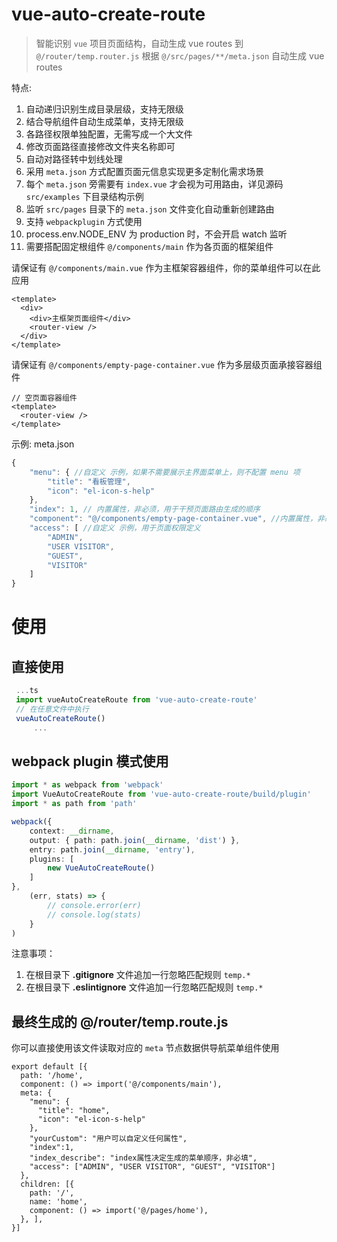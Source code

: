 # vue-auto-create-route

> 智能识别 `vue` 项目页面结构，自动生成 vue routes 到 `@/router/temp.router.js`
> 根据 `@/src/pages/**/meta.json` 自动生成 vue routes

特点:

1. 自动递归识别生成目录层级，支持无限级
2. 结合导航组件自动生成菜单，支持无限级
3. 各路径权限单独配置，无需写成一个大文件
3. 修改页面路径直接修改文件夹名称即可
4. 自动对路径转中划线处理
5. 采用 `meta.json` 方式配置页面元信息实现更多定制化需求场景
6. 每个 `meta.json` 旁需要有 `index.vue` 才会视为可用路由，详见源码 `src/examples` 下目录结构示例
6. 监听 `src/pages` 目录下的 `meta.json` 文件变化自动重新创建路由
7. 支持 `webpackplugin` 方式使用
8. process.env.NODE_ENV 为 production 时，不会开启 watch 监听
9. 需要搭配固定根组件 `@/components/main` 作为各页面的框架组件

请保证有 `@/components/main.vue` 作为主框架容器组件，你的菜单组件可以在此应用

``` vue
<template>
  <div>
    <div>主框架页面组件</div>
    <router-view />
  </div>
</template>
```

请保证有 `@/components/empty-page-container.vue` 作为多层级页面承接容器组件

``` vue
// 空页面容器组件
<template>
  <router-view />
</template>
```

示例: meta.json

``` js
{
    "menu": { //自定义 示例，如果不需要展示主界面菜单上，则不配置 menu 项
        "title": "看板管理",
        "icon": "el-icon-s-help"
    },
    "index": 1, // 内置属性，非必须，用于干预页面路由生成的顺序
    "component": "@/components/empty-page-container.vue", //内置属性，非必须，手动改变页面对应的组件，通常不需要配置
    "access": [ //自定义 示例，用于页面权限定义
        "ADMIN",
        "USER VISITOR",
        "GUEST",
        "VISITOR"
    ]
}
```

# 使用

## 直接使用

``` js
 ...ts
 import vueAutoCreateRoute from 'vue-auto-create-route'
 // 在任意文件中执行
 vueAutoCreateRoute()
     ...
```

## webpack plugin 模式使用

``` ts
import * as webpack from 'webpack'
import VueAutoCreateRoute from 'vue-auto-create-route/build/plugin'
import * as path from 'path'

webpack({
    context: __dirname,
    output: { path: path.join(__dirname, 'dist') },
    entry: path.join(__dirname, 'entry'),
    plugins: [
        new VueAutoCreateRoute()
    ]
},
    (err, stats) => {
        // console.error(err)
        // console.log(stats)
    }
)
```

注意事项：

1. 在根目录下 **.gitignore** 文件追加一行忽略匹配规则 `temp.*`
2. 在根目录下 **.eslintignore** 文件追加一行忽略匹配规则 `temp.*`

## 最终生成的 @/router/temp.route.js

你可以直接使用该文件读取对应的 `meta` 节点数据供导航菜单组件使用

``` 
export default [{
  path: '/home',
  component: () => import('@/components/main'),
  meta: {
    "menu": {
      "title": "home",
      "icon": "el-icon-s-help"
    },
    "yourCustom": "用户可以自定义任何属性",
    "index":1,
    "index_describe": "index属性决定生成的菜单顺序，非必填",
    "access": ["ADMIN", "USER VISITOR", "GUEST", "VISITOR"]
  },
  children: [{
    path: '/',
    name: 'home',
    component: () => import('@/pages/home'),
  }, ],
}]
```
